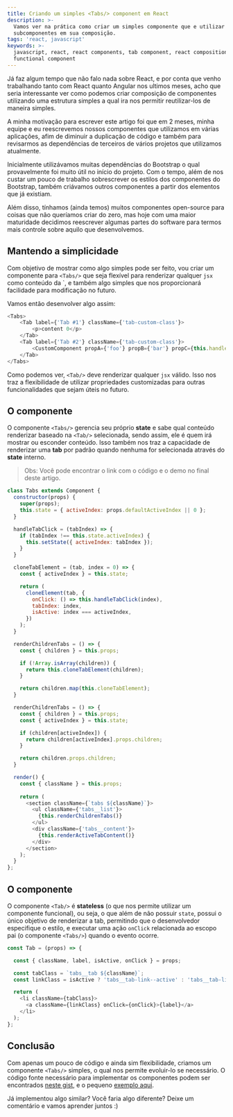 ```yaml
---
title: Criando um simples <Tabs/> component em React
description: >-
  Vamos ver na prática como criar um simples componente que e utilizar
  subcomponentes em sua composição.
tags: 'react, javascript'
keywords: >-
  javascript, react, react components, tab component, react composition,
  functional component
---
```

Já faz algum tempo que não falo nada sobre React, e por conta que venho trabalhando tanto com React quanto Angular nos ultimos meses, acho que seria interessante ver como podemos criar composição de componentes utilizando uma estrutura simples a qual ira nos permitir reutilizar-los de maneira simples.

A minha motivação para escrever este artigo foi que em 2 meses, minha equipe e eu reescrevemos nossos componentes que utilizamos em várias aplicações, afim de diminuir a duplicação de código e também para revisarmos as dependências de terceiros de vários projetos que utilizamos atualmente.

Inicialmente utilizávamos muitas dependências do Bootstrap o qual provavelmente foi muito útil no início do projeto. Com o tempo, além de nos custar um pouco de trabalho sobrescrever os estilos dos componentes do Bootstrap, também criávamos outros componentes a partir dos elementos que já existiam.

Além disso, tínhamos (ainda temos) muitos componentes open-source para coisas que não queríamos criar do zero, mas hoje com uma maior maturidade decidimos reescrever algumas partes do software para termos mais controle sobre aquilo que desenvolvemos.

## Mantendo a simplicidade

Com objetivo de mostrar como algo simples pode ser feito, vou criar um componente para `<Tabs/>` que seja flexível para renderizar qualquer `jsx` como conteúdo da `<Tab/>, e também algo simples que nos proporcionará facilidade para modificação no futuro.

Vamos então desenvolver algo assim:

```javascript
<Tabs>
    <Tab label={'Tab #1'} className={'tab-custom-class'}>
        <p>content 0</p>
    </Tab>
    <Tab label={'Tab #2'} className={'tab-custom-class'}>
        <CustomComponent propA={'foo'} propB={'bar'} propC={this.handleEvent}/>
    </Tab>
</Tabs>
```

Como podemos ver, `<Tab/>` deve renderizar qualquer `jsx` válido. Isso nos traz a flexibilidade de utilizar propriedades customizadas para outras funcionalidades que sejam úteis no futuro.

## O componente <Tabs/>

O componente `<Tabs/>` gerencia seu próprio **state** e sabe qual conteúdo renderizar baseado na `<Tab/>` selecionada, sendo assim, ele é quem irá mostrar ou esconder conteúdo. Isso também nos traz a capacidade de renderizar uma **tab** por padrão quando nenhuma for selecionada através do **state** interno.

> Obs: Você pode encontrar o link com o código e o demo no final deste artigo.

```javascript
class Tabs extends Component {
  constructor(props) {
    super(props);
    this.state = { activeIndex: props.defaultActiveIndex || 0 };
  }

  handleTabClick = (tabIndex) => {
    if (tabIndex !== this.state.activeIndex) {
      this.setState({ activeIndex: tabIndex });
    }
  }

  cloneTabElement = (tab, index = 0) => {
    const { activeIndex } = this.state;

    return (
      cloneElement(tab, {
        onClick: () => this.handleTabClick(index),
        tabIndex: index,
        isActive: index === activeIndex,
      })
    );
  }

  renderChildrenTabs = () => {
    const { children } = this.props;

    if (!Array.isArray(children)) {
      return this.cloneTabElement(children);
    }

    return children.map(this.cloneTabElement);
  }

  renderChildrenTabs = () => {
    const { children } = this.props;
    const { activeIndex } = this.state;

    if (children[activeIndex]) {
      return children[activeIndex].props.children;
    }

    return children.props.children;
  }

  render() {
    const { className } = this.props;
   
    return (
      <section className={`tabs ${className}`}>
        <ul className={'tabs__list'}>
          {this.renderChildrenTabs()}
        </ul>
        <div className={'tabs__content'}>
          {this.renderActiveTabContent()}
        </div>
      </section>
    );
  }
};
```

## O componente <Tab/>

O componente `<Tab/>` é **stateless** (o que nos permite utilizar um componente funcional), ou seja, o que além de não possuir `state`, possui o único objetivo de renderizar a tab, permitindo que o desenvolvedor especifique o estilo, e executar uma ação `onClick` relacionada ao escopo pai (o componente `<Tabs/>`) quando o evento ocorre.

```javascript
const Tab = (props) => {

  const { className, label, isActive, onClick } = props;

  const tabClass = `tabs__tab ${className}`;
  const linkClass = isActive ? 'tabs__tab-link--active' : 'tabs__tab-link';

  return (
    <li className={tabClass}>
      <a className={linkClass} onClick={onClick}>{label}</a>
    </li>
  );
};
```

## Conclusão

Com apenas um pouco de código e ainda sim flexibilidade, criamos um componente `<Tabs/>` simples, o qual nos permite evoluir-lo se necessário. O código fonte necessário para implementar os componentes podem ser encontrados [neste gist](https://gist.github.com/rafaell-lycan/fa4afbe3e4a1d94c4a5b5609afd017ed), e o pequeno [exemplo aqui](https://codepen.io/rafaell-lycan/full/qymvEm/).

Já implementou algo similar? Você faria algo diferente? Deixe um comentário e vamos aprender juntos :)
